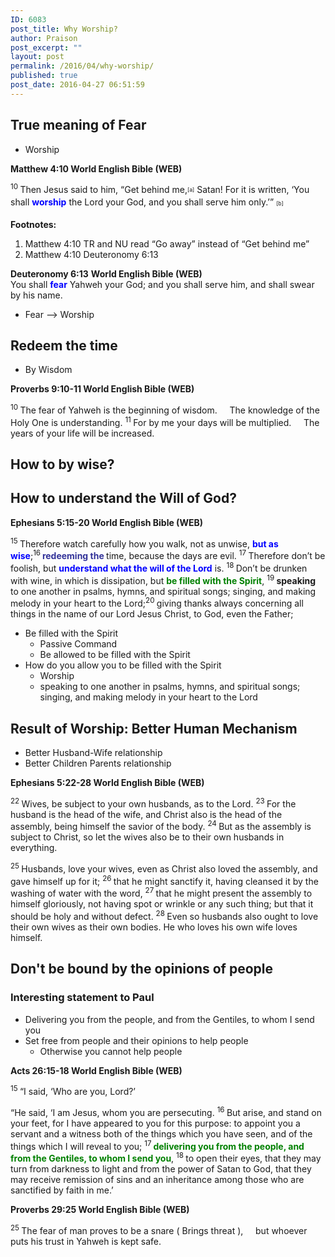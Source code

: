 ```yaml
---
ID: 6083
post_title: Why Worship?
author: Praison
post_excerpt: ""
layout: post
permalink: /2016/04/why-worship/
published: true
post_date: 2016-04-27 06:51:59
---
```

<div class="poetry">
<h2 class="passage-display"><strong>True meaning of Fear</strong></h2>
<ul>
 	<li>Worship</li>
</ul>
<p class="passage-display"><strong><span class="passage-display-bcv">Matthew 4:10
</span><span class="passage-display-version">World English Bible (WEB)</span></strong></p>
<span id="en-WEB-23220" class="text Matt-4-10"><sup class="versenum">10 </sup>Then Jesus said to him, <span class="woj">“Get behind me,</span><sup class="footnote" style="box-sizing: border-box; font-size: 0.625em; line-height: 22px; position: relative; vertical-align: top; top: 0px;" data-fn="#fen-WEB-23220a" data-link="[&lt;a href=&quot;#fen-WEB-23220a&quot; title=&quot;See footnote a&quot;&gt;a&lt;/a&gt;]">[a]</sup> <span class="woj">Satan! For it is written, ‘You shall <span style="color: #0000ff;"><strong>worship</strong></span> the Lord your God, and you shall serve him only.’”</span> <sup class="footnote" style="box-sizing: border-box; font-size: 0.625em; line-height: 22px; position: relative; vertical-align: top; top: 0px;" data-fn="#fen-WEB-23220b" data-link="[&lt;a href=&quot;#fen-WEB-23220b&quot; title=&quot;See footnote b&quot;&gt;b&lt;/a&gt;]">[b]</sup></span>
<div class="footnotes">

<strong>Footnotes:</strong>
<ol>
 	<li id="fen-WEB-23220a">Matthew 4:10 <span class="footnote-text">TR and NU read “Go away” instead of “Get behind me”</span></li>
 	<li id="fen-WEB-23220b">Matthew 4:10 <span class="footnote-text">Deuteronomy 6:13</span></li>
</ol>
<strong>Deuteronomy 6:13</strong>
<strong><span class="passage-display-version">World English Bible (WEB)</span></strong>
<div class="passagenote-text">You shall <span style="color: #0000ff;"><strong>fear</strong></span> Yahweh your God; and you shall serve him, and shall swear by his name.</div>
</div>
</div>
<ul>
 	<li class="passagenote-text">Fear --&gt; Worship</li>
</ul>
<div class="poetry">
<div class="footnotes">
<h2 class="passagenote-text"><strong>Redeem the time</strong></h2>
</div>
<ul>
 	<li class="passagenote-text">By Wisdom</li>
</ul>
<div class="footnotes">
<div class="passagenote-text">
<p class="passage-display"><strong><span class="passage-display-bcv">Proverbs 9:10-11
</span><span class="passage-display-version">World English Bible (WEB)</span></strong></p>

<div class="poetry">
<p class="line"><span id="en-WEB-16649" class="text Prov-9-10"><sup class="versenum">10 </sup>The fear of Yahweh is the beginning of wisdom.</span>
<span class="indent-1"><span class="indent-1-breaks">    </span><span class="text Prov-9-10">The knowledge of the Holy One is understanding.</span></span>
<span id="en-WEB-16650" class="text Prov-9-11"><sup class="versenum">11 </sup>For by me your days will be multiplied.</span>
<span class="indent-1"><span class="indent-1-breaks">    </span><span class="text Prov-9-11">The years of your life will be increased.</span></span></p>

</div>
</div>
</div>
</div>
<h2 class="passagenote-text"><strong>How to by wise? </strong></h2>
<h2><strong>How to understand the Will of God?</strong></h2>
<div class="passagenote-text"></div>
<div class="passagenote-text">
<p class="passage-display"><strong><span class="passage-display-bcv">Ephesians 5:15-20
</span><span class="passage-display-version">World English Bible (WEB)</span></strong></p>
<span id="en-WEB-29321" class="text Eph-5-15"><sup class="versenum">15 </sup>Therefore watch carefully how you walk, not as unwise, <span style="color: #0000ff;"><strong>but as wise</strong></span>;</span><span id="en-WEB-29322" class="text Eph-5-16"><sup class="versenum">16<span style="color: #333399;"><strong> </strong></span></sup><span style="color: #333399;"><strong>redeeming the </strong></span>time, because the days are evil. </span><span id="en-WEB-29323" class="text Eph-5-17"><sup class="versenum">17 </sup>Therefore don’t be foolish, but <span style="color: #0000ff;"><strong>understand what the will of the Lord</strong></span> is. </span><span id="en-WEB-29324" class="text Eph-5-18"><sup class="versenum">18 </sup>Don’t be drunken with wine, in which is dissipation, but <span style="color: #008000;"><strong>be filled with the Spirit</strong></span>, </span><span id="en-WEB-29325" class="text Eph-5-19"><sup class="versenum">19 </sup><strong>speaking</strong> to one another in psalms, hymns, and spiritual songs; singing, and making melody in your heart to the Lord;</span><span id="en-WEB-29326" class="text Eph-5-20"><sup class="versenum">20 </sup>giving thanks always concerning all things in the name of our Lord Jesus Christ, to God, even the Father;</span>
<ul>
 	<li>Be filled with the Spirit
<ul>
 	<li>Passive Command</li>
 	<li>Be allowed to be filled with the Spirit</li>
</ul>
</li>
 	<li>How do you allow you to be filled with the Spirit
<ul>
 	<li>Worship</li>
 	<li>speaking to one another in psalms, hymns, and spiritual songs; singing, and making melody in your heart to the Lord</li>
</ul>
</li>
</ul>
<h2><strong>Result of Worship: Better Human Mechanism</strong></h2>
<ul>
 	<li>Better Husband-Wife relationship</li>
 	<li>Better Children Parents relationship</li>
</ul>
<p class="passage-display"><strong><span class="passage-display-bcv">Ephesians 5:22-28
</span><span class="passage-display-version">World English Bible (WEB)</span></strong></p>
<span id="en-WEB-29328" class="text Eph-5-22"><sup class="versenum">22 </sup>Wives, be subject to your own husbands, as to the Lord. </span><span id="en-WEB-29329" class="text Eph-5-23"><sup class="versenum">23 </sup>For the husband is the head of the wife, and Christ also is the head of the assembly, being himself the savior of the body. </span><span id="en-WEB-29330" class="text Eph-5-24"><sup class="versenum">24 </sup>But as the assembly is subject to Christ, so let the wives also be to their own husbands in everything.</span>

<span id="en-WEB-29331" class="text Eph-5-25"><sup class="versenum">25 </sup>Husbands, love your wives, even as Christ also loved the assembly, and gave himself up for it; </span><span id="en-WEB-29332" class="text Eph-5-26"><sup class="versenum">26 </sup>that he might sanctify it, having cleansed it by the washing of water with the word, </span><span id="en-WEB-29333" class="text Eph-5-27"><sup class="versenum">27 </sup>that he might present the assembly to himself gloriously, not having spot or wrinkle or any such thing; but that it should be holy and without defect. </span><span id="en-WEB-29334" class="text Eph-5-28"><sup class="versenum">28 </sup>Even so husbands also ought to love their own wives as their own bodies. He who loves his own wife loves himself.</span>
<h2><strong>Don't be bound by the opinions of people</strong></h2>
<h3><strong>Interesting statement to Paul</strong></h3>
<ul>
 	<li>Delivering you from the people, and from the Gentiles, to whom I send you</li>
 	<li>Set free from people and their opinions to help people
<ul>
 	<li>Otherwise you cannot help people</li>
</ul>
</li>
</ul>
<p class="passage-display"><strong><span class="passage-display-bcv">Acts 26:15-18
</span><span class="passage-display-version">World English Bible (WEB)</span></strong></p>
<span id="en-WEB-27839" class="text Acts-26-15"><sup class="versenum">15 </sup>“I said, ‘Who are you, Lord?’</span>

<span class="text Acts-26-15">“He said, <span class="woj">‘I am Jesus, whom you are persecuting.</span> </span><span id="en-WEB-27840" class="text Acts-26-16"><sup class="versenum">16 </sup><span class="woj">But arise, and stand on your feet, for I have appeared to you for this purpose: to appoint you a servant and a witness both of the things which you have seen, and of the things which I will reveal to you;</span> </span><span id="en-WEB-27841" class="text Acts-26-17"><sup class="versenum">17<span style="color: #008000;"><strong> </strong></span></sup><span class="woj"><span style="color: #008000;"><strong>delivering you from the people, and from the Gentiles, to whom I send you</strong></span>,</span> </span><span id="en-WEB-27842" class="text Acts-26-18"><sup class="versenum">18 </sup><span class="woj">to open their eyes, that they may turn from darkness to light and from the power of Satan to God, that they may receive remission of sins and an inheritance among those who are sanctified by faith in me.’</span></span>
<p class="passage-display"><strong><span class="passage-display-bcv">Proverbs 29:25
</span><span class="passage-display-version">World English Bible (WEB)</span></strong></p>

<div class="poetry">
<p class="line"><span id="en-WEB-17250" class="text Prov-29-25"><sup class="versenum">25 </sup>The fear of man proves to be a snare ( Brings threat ),</span>
<span class="indent-1"><span class="indent-1-breaks">    </span><span class="text Prov-29-25">but whoever puts his trust in Yahweh is kept safe.</span></span></p>

</div>
<p class="line"></p>

</div>